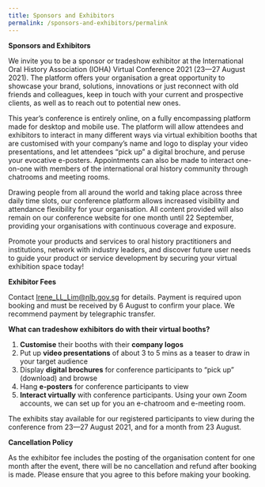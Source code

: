 ```yaml
---
title: Sponsors and Exhibitors
permalink: /sponsors-and-exhibitors/permalink
---
```

<b>Sponsors and Exhibitors</b>

We invite you to be a sponsor or tradeshow exhibitor at the International Oral History Association (IOHA) Virtual Conference 2021 (23—27 August 2021). The platform offers your organisation a great opportunity to showcase your brand, solutions, innovations or just reconnect with old friends and colleagues, keep in touch with your current and prospective clients, as well as to reach out to potential new ones. 

This year’s conference is entirely online, on a fully encompassing platform made for desktop and mobile use. The platform will allow attendees and exhibitors to interact in many different ways via virtual exhibition booths that are customised with your company’s name and logo to display your video presentations, and let attendees “pick up” a digital brochure, and peruse your evocative e-posters. Appointments can also be made to interact one-on-one with members of the international oral history community through chatrooms and meeting rooms. 

Drawing people from all around the world and taking place across three daily time slots, our conference platform allows increased visibility and attendance flexibility for your organisation. All content provided will also remain on our conference website for one month until 22 September, providing your organisations with continuous coverage and exposure.

Promote your products and services to oral history practitioners and institutions, network with industry leaders, and discover future user needs to guide your product or service development by securing your virtual exhibition space today!

<b>Exhibitor Fees</b>

Contact <a href="mailto:Irene_LL_Lim@nlb.gov.sg"> Irene_LL_Lim@nlb.gov.sg</a> for details. Payment is required upon booking and must be received by 6 August to confirm your place. We recommend payment by telegraphic transfer.

<b>What can tradeshow exhibitors do with their virtual booths?</b>

1.	<b>Customise</b> their booths with their <b>company logos</b>   
2.	Put up <b>video presentations</b> of about 3 to 5 mins as a teaser to draw in your target audience
3.	Display <b>digital brochures</b> for conference participants to “pick up” (download) and browse
4.	Hang <b>e-posters</b> for conference participants to view
5.	<b>Interact virtually</b> with conference participants. Using your own Zoom accounts, we can set up for you an e-chatroom and e-meeting room.

The exhibits stay available for our registered participants to view during the conference from 23—27 August 2021, and for a month from 23 August.

<b>Cancellation Policy</b>

As the exhibitor fee includes the posting of the organisation content for one month after the event, there will be no cancellation and refund after booking is made. Please ensure that you agree to this before making your booking.